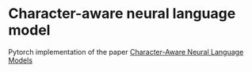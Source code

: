 # Character-aware neural language model

Pytorch implementation of the paper [Character-Aware Neural Language Models](https://arxiv.org/abs/1508.06615)

